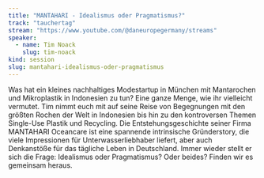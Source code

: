 ```yaml
---
title: "MANTAHARI - Idealismus oder Pragmatismus?"
track: "tauchertag"
stream: "https://www.youtube.com/@daneuropegermany/streams"
speaker:
  - name: Tim Noack
    slug: tim-noack
kind: session
slug: mantahari-idealismus-oder-pragmatismus
---
```


Was hat ein kleines nachhaltiges Modestartup in München mit Mantarochen und Mikroplastik in Indonesien zu tun? Eine ganze Menge, wie ihr vielleicht vermutet. Tim nimmt euch mit auf seine Reise von Begegnungen mit den größten Rochen der Welt in Indonesien bis hin zu den kontroversen Themen Single-Use Plastik und Recycling. Die Entstehungsgeschichte seiner Firma MANTAHARI Oceancare ist eine spannende intrinsische Gründerstory, die viele Impressionen für Unterwasserliebhaber liefert, aber auch Denkanstöße für das tägliche Leben in Deutschland. Immer wieder stellt er sich die Frage: Idealismus oder Pragmatismus? Oder beides? Finden wir es gemeinsam heraus.

